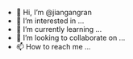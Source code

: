 - 👋 Hi, I’m @jiangangran
- 👀 I’m interested in ...
- 🌱 I’m currently learning ...
- 💞️ I’m looking to collaborate on ...
- 📫 How to reach me ...

<!---
jiangangran/jiangangran is a ✨ special ✨ repository because its `README.md` (this file) appears on your GitHub profile.
You can click the Preview link to take a look at your changes.
--->
